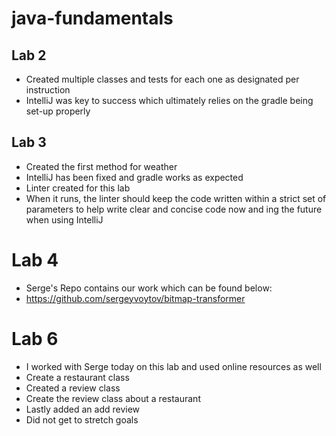 # java-fundamentals

## Lab 2

- Created multiple classes and tests for each one as designated per instruction
- IntelliJ was key to success which ultimately relies on the gradle being set-up properly

## Lab 3

- Created the first method for weather
- IntelliJ has been fixed and gradle works as expected
- Linter created for this lab
- When it runs, the linter should keep the code written within a strict set of parameters to help write clear and concise code now and ing   the future when using IntelliJ

# Lab 4
- Serge's Repo contains our work which can be found below:
- https://github.com/sergeyvoytov/bitmap-transformer

# Lab 6
- I worked with Serge today on this lab and used online resources as well
- Create a restaurant class
- Created a review class
- Create the review class about a restaurant
- Lastly added an add review 
- Did not get to stretch goals
